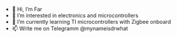 - 👋 Hi, I’m Far
- 👀 I’m interested in electronics and microcontrollers
- 🌱 I’m currently learning TI microcontrollers with Zigbee onboard
- 📫 Write me on Telegramm @mynameisdrwhat

<!---
zerberus666/zerberus666 is a ✨ special ✨ repository because its `README.md` (this file) appears on your GitHub profile.
You can click the Preview link to take a look at your changes.
--->
